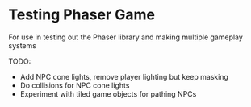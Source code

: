 # Testing Phaser Game  
For use in testing out the Phaser library and making multiple gameplay systems

TODO:
- Add NPC cone lights, remove player lighting but keep masking
- Do collisions for NPC cone lights
- Experiment with tiled game objects for pathing NPCs

